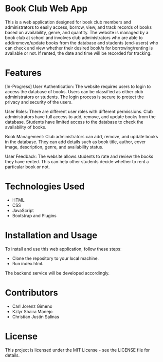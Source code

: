 # Book Club Web App
This is a web application designed for book club members and administrators to easily access, borrow, view, and track records of books based on availability, genre, and quantity. The website is managed by a book club at school and involves club administrators who are able to add/remove/update books from the database and students (end-users) who can check and view whether their desired book/s for borrowing/renting is available or not. If rented, the date and time will be recorded for tracking.

# Features

[In-Progress] User Authentication: The website requires users to login to access the database of books. Users can be classified as either club administrators or students. The login process is secure to protect the privacy and security of the users.

User Roles: There are different user roles with different permissions. Club administrators have full access to add, remove, and update books from the database. Students have limited access to the database to check the availability of books.

Book Management: Club administrators can add, remove, and update books in the database. They can add details such as book title, author, cover image, description, genre, and availability status.

User Feedback: The website allows students to rate and review the books they have rented. This can help other students decide whether to rent a particular book or not.

# Technologies Used
- HTML
- CSS
- JavaScript
- Bootstrap and Plugins

# Installation and Usage

To install and use this web application, follow these steps:

- Clone the repository to your local machine.
- Run index.html.

The backend service will be developed accordingly.

# Contributors
- Carl Jorenz Gimeno 
- Kzlyr Shaira Manejo
- Christian Justin Salinas

# License
This project is licensed under the MIT License - see the LICENSE file for details.